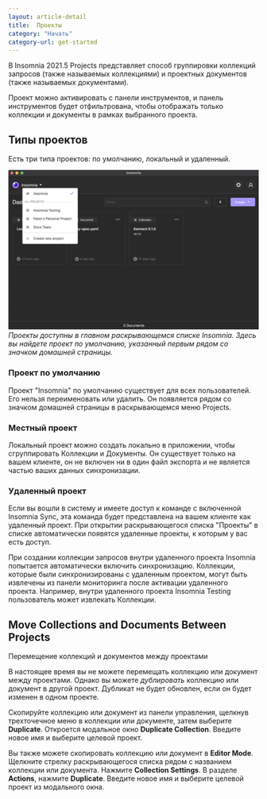 ```yaml
---
layout: article-detail
title:  Проекты
category: "Начать"
category-url: get-started
---
```


В Insomnia 2021.5 Projects представляет способ группировки коллекций запросов (также называемых коллекциями) и проектных документов (также называемых документами).

Проект можно активировать с панели инструментов, и панель инструментов будет отфильтрована, чтобы отображать только коллекции и документы в рамках выбранного проекта.

## Типы проектов

Есть три типа проектов: по умолчанию, локальный и удаленный.

![Доступ к проектам из раскрывающегося списка "Проекты" рядом с логотипом Insomnia.](/assets/images/projects-dropdown.png)
_Проекты доступны в главном раскрывающемся списке Insomnia. Здесь вы найдете проект по умолчанию, указанный первым рядом со значком домашней страницы._

### Проект по умолчанию

Проект "Insomnia" по умолчанию существует для всех пользователей. Его нельзя переименовать или удалить. Он появляется рядом со значком домашней страницы в раскрывающемся меню Projects.

### Местный проект

Локальный проект можно создать локально в приложении, чтобы сгруппировать Коллекции и Документы. Он существует только на вашем клиенте, он не включен ни в один файл экспорта и не является частью ваших данных синхронизации.

### Удаленный проект

Если вы вошли в систему и имеете доступ к команде с включенной Insomnia Sync, эта команда будет представлена на вашем клиенте как удаленный проект. При открытии раскрывающегося списка "Проекты" в списке автоматически появятся удаленные проекты, к которым у вас есть доступ.

При создании коллекции запросов внутри удаленного проекта Insomnia попытается автоматически включить синхронизацию. Коллекции, которые были синхронизированы с удаленным проектом, могут быть извлечены из панели мониторинга после активации удаленного проекта. Например, внутри удаленного проекта Insomnia Testing пользователь может извлекать Коллекции.

## Move Collections and Documents Between Projects

Перемещение коллекций и документов между проектами

В настоящее время вы не можете перемещать коллекцию или документ между проектами. Однако вы можете _дублировать_ коллекцию или документ в другой проект. Дубликат не будет обновлен, если он будет изменен в одном проекте.

Скопируйте коллекцию или документ из панели управления, щелкнув трехточечное меню в коллекции или документе, затем выберите **Duplicate**. Откроется модальное окно **Duplicate Collection**. Введите новое имя и выберите целевой проект.

Вы также можете скопировать коллекцию или документ в **Editor Mode**. Щелкните стрелку раскрывающегося списка рядом с названием коллекции или документа. Нажмите **Collection Settings**. В разделе **Actions**, нажмите **Duplicate**. Введите новое имя и выберите целевой проект из модального окна.
